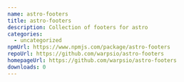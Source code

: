 ```yaml
---
name: astro-footers
title: astro-footers
description: Collection of footers for astro
categories:
  - uncategorized
npmUrl: https://www.npmjs.com/package/astro-footers
repoUrl: https://github.com/warpsio/astro-footers
homepageUrl: https://github.com/warpsio/astro-footers
downloads: 0
---
```

